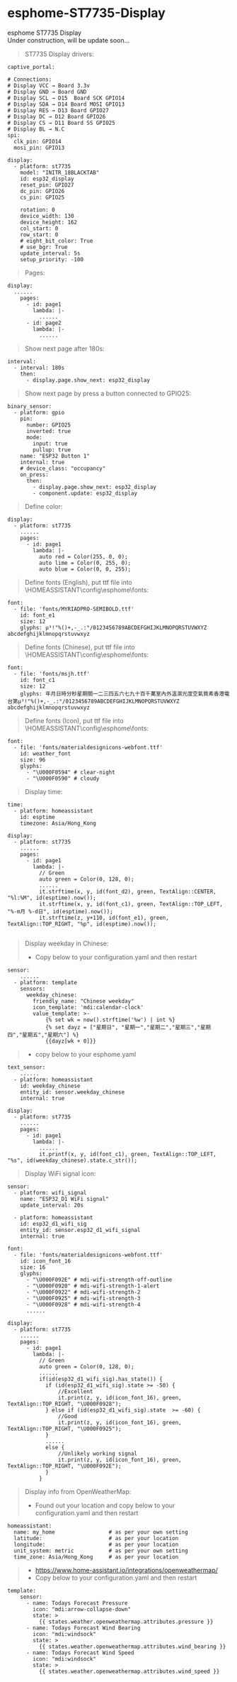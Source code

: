 # esphome-ST7735-Display
esphome ST7735 Display  
Under construction, will be update soon...  

> ST7735 Display drivers:   
```
captive_portal:

# Connections:
# Display VCC → Board 3.3v
# Display GND → Board GND
# Display SCL → D15  Board SCK GPIO14
# Display SDA → D14 Board MOSI GPIO13
# Display RES → D13 Board GPIO27
# Display DC → D12 Board GPIO26
# Display CS → D11 Board SS GPIO25
# Display BL → N.C
spi:
  clk_pin: GPIO14
  mosi_pin: GPIO13

display:
  - platform: st7735
    model: "INITR_18BLACKTAB"
    id: esp32_display
    reset_pin: GPIO27
    dc_pin: GPIO26
    cs_pin: GPIO25

    rotation: 0
    device_width: 130
    device_height: 162
    col_start: 0
    row_start: 0
    # eight_bit_color: True
    # use_bgr: True
    update_interval: 5s
    setup_priority: -100
```
> Pages:   
```
display:
  ......
    pages:
      - id: page1
        lambda: |-
          ......
      - id: page2
        lambda: |-
          ......
```
> Show next page after 180s:   
```
interval:
  - interval: 180s
    then:
      - display.page.show_next: esp32_display
```
> Show next page by press a button connected to GPIO25:   
```
binary_sensor:
  - platform: gpio
    pin:
      number: GPIO25
      inverted: true
      mode:
        input: true
        pullup: true
    name: "ESP32 Button 1"
    internal: true
    # device_class: "occupancy"
    on_press:
      then:
        - display.page.show_next: esp32_display
        - component.update: esp32_display
```
> Define color:   
```    
display:
  - platform: st7735
    ......
    pages:
      - id: page1
        lambda: |-
          auto red = Color(255, 0, 0);
          auto lime = Color(0, 255, 0);
          auto blue = Color(0, 0, 255);
```
> Define fonts (English), put ttf file into \\HOMEASSISTANT\config\esphome\fonts:   
```    
font:
  - file: 'fonts/MYRIADPRO-SEMIBOLD.ttf'
    id: font_e1
    size: 12
    glyphs: μ³!"%()+,-_.:°/0123456789ABCDEFGHIJKLMNOPQRSTUVWXYZ abcdefghijklmnopqrstuvwxyz
```
> Define fonts (Chinese), put ttf file into \\HOMEASSISTANT\config\esphome\fonts:   
```    
font:
  - file: 'fonts/msjh.ttf'
    id: font_c1
    size: 12
    glyphs: 年月日時分秒星期間一二三四五六七九十百千萬室內外溫濕光度空氣質素香港電台第μ³!"%()+,-_.:°/0123456789ABCDEFGHIJKLMNOPQRSTUVWXYZ abcdefghijklmnopqrstuvwxyz
```
> Define fonts (Icon), put ttf file into \\HOMEASSISTANT\config\esphome\fonts:   
```    
font:
  - file: 'fonts/materialdesignicons-webfont.ttf'
    id: weather_font
    size: 96
    glyphs:
      - "\U000F0594" # clear-night
      - "\U000F0590" # cloudy
```
> Display time:   
```
time:
  - platform: homeassistant
    id: esptime
    timezone: Asia/Hong_Kong
    
display:
  - platform: st7735
    ......
    pages:
      - id: page1
        lambda: |-
          // Green
          auto green = Color(0, 128, 0);
          ......          
          it.strftime(x, y, id(font_d2), green, TextAlign::CENTER, "%l:%M", id(esptime).now());    
          it.strftime(x, y, id(font_c1), green, TextAlign::TOP_LEFT, "%-m月 %-d日", id(esptime).now());
          it.strftime(z, y+110, id(font_e1), green, TextAlign::TOP_RIGHT, "%p", id(esptime).now());
    
```
> Display weekday in Chinese:
> - Copy below to your configuration.yaml and then restart
```   
sensor:
    ......        
  - platform: template
    sensors:
      weekday_chinese:
        friendly_name: "Chinese weekday"
        icon_template: 'mdi:calendar-clock'
        value_template: >-
            {% set wk = now().strftime('%w') | int %}
            {% set dayz = ["星期日", "星期一","星期二","星期三","星期四","星期五","星期六"] %}
            {{dayz[wk + 0]}}
```
> - copy below to your esphome.yaml   
```    
text_sensor:
    ......
  - platform: homeassistant
    id: weekday_chinese
    entity_id: sensor.weekday_chinese
    internal: true

display:
  - platform: st7735
    ......
    pages:
      - id: page1
        lambda: |-
          ...... 
          it.printf(x, y, id(font_c1), green, TextAlign::TOP_LEFT, "%s", id(weekday_chinese).state.c_str());
```
> Display WiFi signal icon:   
```
sensor:
  - platform: wifi_signal
    name: "ESP32_D1 WiFi signal"
    update_interval: 20s   

  - platform: homeassistant
    id: esp32_d1_wifi_sig
    entity_id: sensor.esp32_d1_wifi_signal
    internal: true

font:
  - file: 'fonts/materialdesignicons-webfont.ttf'
    id: icon_font_16
    size: 16
    glyphs:
      - "\U000F092E" # mdi-wifi-strength-off-outline
      - "\U000F0920" # mdi-wifi-strength-1-alert
      - "\U000F0922" # mdi-wifi-strength-2
      - "\U000F0925" # mdi-wifi-strength-3
      - "\U000F0928" # mdi-wifi-strength-4
      ......   
    
display:
  - platform: st7735
    ......
    pages:
      - id: page1
        lambda: |-
          // Green
          auto green = Color(0, 128, 0);
          ......          
          if(id(esp32_d1_wifi_sig).has_state()) {
            if (id(esp32_d1_wifi_sig).state >= -50) {
                //Excellent
                it.print(z, y, id(icon_font_16), green, TextAlign::TOP_RIGHT, "\U000F0928");
            } else if (id(esp32_d1_wifi_sig).state  >= -60) {
                //Good                
                it.print(z, y, id(icon_font_16), green, TextAlign::TOP_RIGHT, "\U000F0925");
            }
            ...... 
            else {
                //Unlikely working signal
                it.print(z, y, id(icon_font_16), green, TextAlign::TOP_RIGHT, "\U000F092E");
            }
          }

```
> Display info from OpenWeatherMap:   
> - Found out your location and copy below to your configuration.yaml and then restart
```   
homeassistant:
  name: my_home                 # as per your own setting
  latitude:                     # as per your location
  longitude:                    # as per your location
  unit_system: metric           # as per your own setting
  time_zone: Asia/Hong_Kong     # as per your location
```
> - https://www.home-assistant.io/integrations/openweathermap/
> - Copy below to your configuration.yaml and then restart
```   
template:
    sensor:
      - name: Todays Forecast Pressure
        icon: "mdi:arrow-collapse-down"
        state: >
          {{ states.weather.openweathermap.attributes.pressure }}
      - name: Todays Forecast Wind Bearing
        icon: "mdi:windsock"
        state: >
          {{ states.weather.openweathermap.attributes.wind_bearing }}
      - name: Todays Forecast Wind Speed
        icon: "mdi:windsock"
        state: >
          {{ states.weather.openweathermap.attributes.wind_speed }}
```






